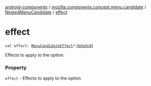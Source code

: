 [android-components](../../index.md) / [mozilla.components.concept.menu.candidate](../index.md) / [NestedMenuCandidate](index.md) / [effect](./effect.md)

# effect

`val effect: `[`MenuCandidateEffect`](../-menu-candidate-effect.md)`?` [(source)](https://github.com/mozilla-mobile/android-components/blob/master/components/concept/menu/src/main/java/mozilla/components/concept/menu/candidate/MenuCandidate.kt#L102)

Effects to apply to the option.

### Property

`effect` - Effects to apply to the option.